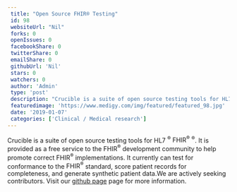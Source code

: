 ```yaml
--- 
 title: "Open Source FHIR® Testing" 
 id: 98  
 websiteUrl: "Nil" 
 forks: 0 
 openIssues: 0  
 facebookShare: 0  
 twitterShare: 0  
 emailShare: 0  
 githubUrl: 'Nil'
 stars: 0 
 watchers: 0 
 author: 'Admin' 
 type: 'post' 
 description: "Crucible is a suite of open source testing tools for HL7 ® FHIR® ® It is provided as a free service to the FHIR® development community to help promote"
 featuredimage: 'https://www.medigy.com/img/featured/featured_98.jpg' 
 date: '2019-01-07'
 categories: ['Clinical / Medical research']
---
```

Crucible is a suite of open source testing tools for HL7 <sup>®</sup> <span title="FHIR® is the registered trademark of HL7 and is used with the permission of HL7">FHIR<sup>®</sup></span> <sup>®</sup>. It is provided as a free service to the <span title="FHIR® is the registered trademark of HL7 and is used with the permission of HL7">FHIR<sup>®</sup></span> development community to help promote correct <span title="FHIR® is the registered trademark of HL7 and is used with the permission of HL7">FHIR<sup>®</sup></span> implementations. It currently can test for conformance to the <span title="FHIR® is the registered trademark of HL7 and is used with the permission of HL7">FHIR<sup>®</sup></span> standard, score patient records for completeness, and generate synthetic patient data.We are actively seeking contributors. Visit our [github page](https://github.com/fhir-crucible/crucible) page for more information.